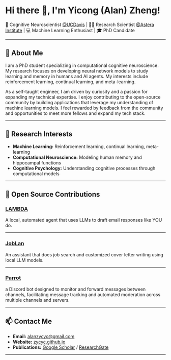 # Hi there 👋, I'm Yicong (Alan) Zheng!

🚀 Cognitive Neuroscientist [@UCDavis](https://dml.ucdavis.edu/) | 🧑‍💻 Research Scientist [@Astera Institute](https://astera.org/) | 💻 Machine Learning Enthusiast | 🎓 PhD Candidate

---

## 🧠 About Me

I am a PhD student specializing in computational cognitive neuroscience. My research focuses on developing neural network models to study learning and memory in humans and AI agents. My interests include reinforcement learning, continual learning, and meta-learning.

As a self-taught engineer, I am driven by curiosity and a passion for expanding my technical expertise. I enjoy contributing to the open-source community by building applications that leverage my understanding of machine learning models. I feel rewarded by feedback from the community and opportunities to meet more fellows and expand my tech stack.

---

## 🔬 Research Interests

- **Machine Learning:** Reinforcement learning, continual learning, meta-learning
- **Computational Neuroscience:** Modeling human memory and hippocampal functions
- **Cognitive Psychology:** Understanding cognitive processes through computational models

---

## 🌟 Open Source Contributions

### [LAMBDA](https://github.com/zycyc/LAMBDA)

A local, automated agent that uses LLMs to draft email responses like YOU do.

---

### [JobLan](https://github.com/zycyc/JobLan)

An assistant that does job search and customized cover letter writing using local LLM models.

---
### [Parrot](https://github.com/zycyc/Parrot)

a Discord bot designed to monitor and forward messages between channels, facilitating message tracking and automated moderation across multiple channels and servers.

---

## 📫 Contact Me

- **Email:** [alanzycyc@gmail.com](mailto:alanzycyc@gmail.com)
- **Website:** [zycyc.github.io](https://zycyc.github.io)
- **Publications:** [Google Scholar](https://scholar.google.com/citations?user=kkZVq8YAAAAJ&hl=en) / [ResearchGate](https://www.researchgate.net/profile/Yicong-Zheng)

---
